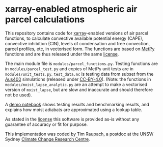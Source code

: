 # xarray-enabled atmospheric air parcel calculations

This repository contains code for [xarray](http://xarray.pydata.org/en/stable/)-enabled versions of air parcel functions, to calculate convective available potential energy (CAPE), convective inhibition (CIN), levels of condensation and free convection, parcel profiles, etc, in vectorised form. The functions are based on [MetPy](https://unidata.github.io/MetPy/latest/index.html) functions and are thus released under the same [license](LICENSE).

The main module file is `modules/parcel_functions.py`. Testing functions are in `modules/parcel_test.py` and copies of MetPy unit tests are in `modules/unit_tests.py`. `test_data.nc` is testing data from subset from the [Aus400](http://climate-cms.wikis.unsw.edu.au/Aus400) simulations (released under [CC-BY-4.0](https://creativecommons.org/licenses/by/4.0/)). (Note: the functions in `modules/moist_lapse_analytic.py` are an attempt to make a vectorised version of `moist_lapse`, but are slow and inaccurate and should therefore not be used).

A [demo notebook](parcel_functions_demo.ipynb) shows testing results and benchmarking results, and explains how moist adiabats are approximated using a lookup table.

As stated in the [license](LICENSE) this software is provided as-is without any guarantee of accuracy or fit for purpose.

This implementation was coded by Tim Raupach, a postdoc at the UNSW Sydney [Climate Change Research Centre](https://ccrc.unsw.edu.au).
